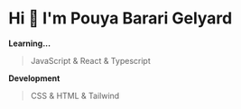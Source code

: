 # Hi 👋 I'm Pouya Barari Gelyard

**Learning...**
>JavaScript & 
>React & 
>Typescript 

**Development**
> CSS &
> HTML &
> Tailwind 

